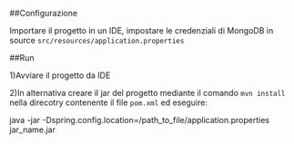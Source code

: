 ##Configurazione

Importare il progetto in un IDE, impostare le credenziali di MongoDB 
in source `src/resources/application.properties`

##Run

1)Avviare il progetto da IDE

2)In alternativa creare il jar del progetto mediante il comando `mvn install` nella
direcotry contenente il file `pom.xml` ed eseguire:

java -jar -Dspring.config.location=/path_to_file/application.properties jar_name.jar 